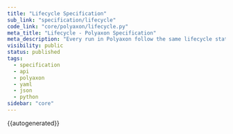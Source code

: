 ```yaml
---
title: "Lifecycle Specification"
sub_link: "specification/lifecycle"
code_link: "core/polyaxon/lifecycle.py"
meta_title: "Lifecycle - Polyaxon Specification"
meta_description: "Every run in Polyaxon follow the same lifecycle state machine, each run has a current status."
visibility: public
status: published
tags:
  - specification
  - api
  - polyaxon
  - yaml
  - json
  - python
sidebar: "core"
---
```


{{autogenerated}}
